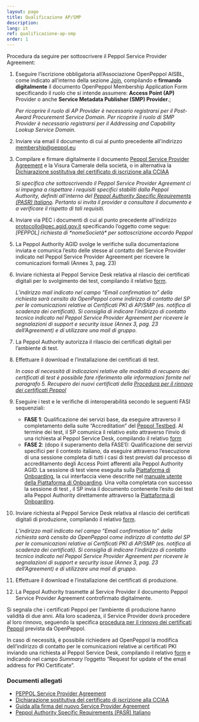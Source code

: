 ```yaml
---
layout: page
title: Qualificazione AP/SMP
description:
lang: it
ref: qualificazione-ap-smp
order: 1
---
```

Procedura da seguire per sottoscrivere il Peppol Service Provider Agreement:

1. Eseguire l’iscrizione obbligatoria all’Associazione OpenPeppol AISBL, come indicato all’interno della sezione [Join](https://peppol.org/join/), compilando e **firmando digitalmente** il documento OpenPeppol Membership Application Form specificando il ruolo che si intende assumere: **Access Point (AP)** Provider o anche **Service Metadata Publisher (SMP) Provider**.;

      _Per ricoprire il ruolo di AP Provider è necessario registrarsi per il Post-Award Procurement Service Domain._
      _Per ricoprire il ruolo di SMP Provider è necessario registrarsi per il Addressing and Capability Lookup Service Domain._

2. Inviare via email il documento di cui al punto precedente all’indirizzo [membership@peppol.eu](mailto:membership@peppol.eu)

3. Compilare e firmare digitalmente il documento [Peppol Service Provider Agreement](https://peppol.agid.gov.it/attachments/PeppolServiceProviderAgreement_v4.0.1_AGID_Final.pdf) e la Visura Camerale della società, o in alternativa la [Dichiarazione sostitutiva del certificato di iscrizione alla CCIAA](https://peppol.agid.gov.it/attachments/dichirazione_rea_compilabile_rev201812.pdf)

      _Si specifica che sottoscrivendo il Peppol Service Provider Agreement ci si impegna a rispettare i requisiti specifici stabiliti dalla Peppol Authority, definiti all’interno del [Peppol Authority Specific Requirements (PASR) Italiano](https://peppol.org/wp-content/uploads/2022/08/Italy-Peppol-Authority-Specific-Requirements.pdf). Pertanto si invita il provider a consultare il documento e a verificare il rispetto di tali requisiti._

4. Inviare via PEC i documenti di cui al punto precedente all’indirizzo [protocollo@pec.agid.gov.it](mailto:protocollo@pec.agid.gov.it) specificando l’oggetto come segue: _[PEPPOL] richiesta di \*nomeSocietà\* per sottoscrizione accordo Peppol_

5. La Peppol Authority AGID svolge le verifiche sulla documentazione inviata e comunica l’esito delle stesse al contatto del Service Provider indicato nel Peppol Service Provider Agreement per ricevere le comunicazioni formali (Annex 3, pag. 23)

6. Inviare richiesta al Peppol Service Desk relativa al rilascio dei certificati digitali per lo svolgimento dei test, compilando il relativo [form](https://openpeppol.atlassian.net/servicedesk/customer/portal/1/group/1/create/13).

      _L’indirizzo mail indicato nel campo “Email confirmation to” della richiesta sarà censito da OpenPeppol come indirizzo di contatto del SP per le comunicazioni relative ai Certificati PKI di AP/SMP (es. notifica di scadenza dei certificati). Si consiglia di indicare l’indirizzo di contatto tecnico indicato nel Peppol Service Provider Agreement per ricevere le segnalazioni di support e security issue (Annex 3, pag. 23 dell’Agreement) e di utilizzare una mail di gruppo._

7. La Peppol Authority autorizza il rilascio dei certificati digitali per l’ambiente di test.

8. Effettuare il download e l’installazione dei certificati di test.

      _In caso di necessità di indicazioni relative alle modalità di recupero dei certificati di test è possibile fare riferimento alle informazioni fornite nel paragrafo 5. Recupero dei nuovi certificati della [Procedura per il rinnovo dei certificati Peppol](https://peppol-docs.agid.gov.it/manuali_utente/rinnovo_certificati_peppol)_

9. Eseguire i test e le verifiche di interoperabilità secondo le seguenti FASI sequenziali:
    - **FASE 1**: Qualificazione dei servizi base, da eseguire attraverso il completamento della suite “Accreditation” del [Peppol Testbed](https://www.testbed.peppol.org/). Al termine dei test, il SP comunica il relativo esito attraverso l’invio di una richiesta al Peppol Service Desk, compilando il relativo [form](https://openpeppol.atlassian.net/servicedesk/customer/portal/1/group/1/create/16)
    - **FASE 2**: (dopo il superamento della FASE1): Qualificazione dei servizi specifici per il contesto italiano, da eseguire attraverso l’esecuzione di una sessione completa di tutti i casi di test previsti dal processo di accreditamento degli Access Point afferenti alla Peppol Authority AGID. La sessione di test viene eseguita sulla [Piattaforma di Onboarding](https://peppol.agid.gov.it/it/qualificazione-ap-smp/piattaforma-onboarding/), la cui interfaccia viene descritte nel [manuale utente della Piattaforma di Onboarding](https://peppol-docs.agid.gov.it/manuali_utente/onboarding). Una volta completata con successo la sessione di test , il SP invia il documento contenente l’esito dei test alla Peppol Authority direttamente attraverso la <a href="https://peppol-onboarding.agid.gov.it/piattaforma-onboarding/" data-proofer-ignore>Piattaforma di Onboarding</a>.

10. Inviare richiesta al Peppol Service Desk relativa al rilascio dei certificati digitali di produzione, compilando il relativo [form](https://openpeppol.atlassian.net/servicedesk/customer/portal/1/group/1/create/13).
      
      _L’indirizzo mail indicato nel campo “Email confirmation to” della richiesta sarà censito da OpenPeppol come indirizzo di contatto del SP per le comunicazioni relative ai Certificati PKI di AP/SMP (es. notifica di scadenza dei certificati). Si consiglia di indicare l’indirizzo di contatto tecnico indicato nel Peppol Service Provider Agreement per ricevere le segnalazioni di support e security issue (Annex 3, pag. 23 dell’Agreement) e di utilizzare una mail di gruppo._

11. Effettuare il download e l’installazione dei certificati di produzione.

12. La Peppol Authority trasmette al Service Provider il documento Peppol Service Provider Agreement controfirmato digitalmente.

Si segnala che i certificati Peppol per l’ambiente di produzione hanno validità di due anni. Alla loro scadenza, il Service Provider dovrà procedere al loro rinnovo, seguendo la specifica [procedura per il rinnovo dei certificati Peppol](https://peppol-docs.agid.gov.it/manuali_utente/rinnovo_certificati_peppol) prevista da OpenPeppol.

In caso di necessità, è possibile richiedere ad OpenPeppol la modifica dell’indirizzo di contatto per le comunicazioni relative ai certificati PKI inviando una richiesta al Peppol Service Desk, compilando il relativo [form](https://openpeppol.atlassian.net/servicedesk/customer/portal/1/group/1/create/12) e indicando nel campo _Summary_ l’oggetto “Request for update of the email address for PKI Certificate”.

### Documenti allegati

- [PEPPOL Service Provider Agreement](/attachments/PeppolServiceProviderAgreement_v4.0.1_AGID_Final.pdf)
- [Dichiarazione sostitutiva del certificato di iscrizione alla CCIAA](/attachments/dichirazione_rea_compilabile_rev201812.pdf)
- [Guida alla firma del nuovo Service Provider Agreement](/attachments/Guide_signing_agreement_V_1_0.pdf)
- [Peppol Authority Specific Requirements (PASR) Italiano](https://peppol.org/wp-content/uploads/2022/08/Italy-Peppol-Authority-Specific-Requirements.pdf)
